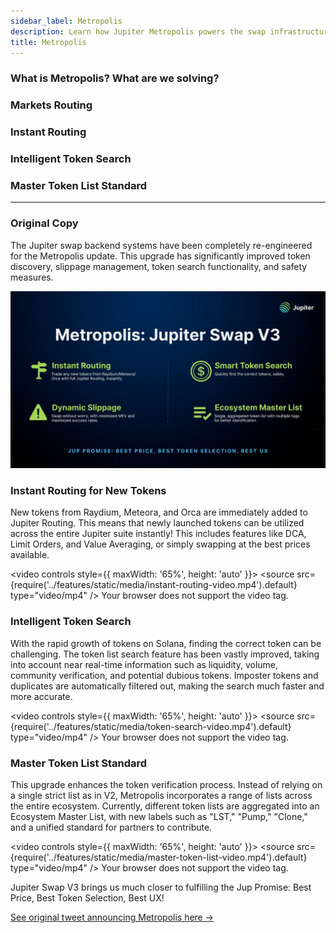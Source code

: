 ```yaml
---
sidebar_label: Metropolis
description: Learn how Jupiter Metropolis powers the swap infrastructure with instant routing, market indexing and intelligent token search.
title: Metropolis
---
```


<head>
    <title>Jupiter Metropolis: The Markets and Tokens Infrastructure Behind Jupiter Swap</title>
    <meta name="twitter:card" content="summary" />
</head>

### What is Metropolis? What are we solving?

### Markets Routing

### Instant Routing

### Intelligent Token Search

### Master Token List Standard

---

### Original Copy

The Jupiter swap backend systems have been completely re-engineered for the Metropolis update. This upgrade has significantly improved token discovery, slippage management, token search functionality, and safety measures.

![Metropolis-1.jpeg](../features/img/Metropolis-1.jpeg)

### Instant Routing for New Tokens
New tokens from Raydium, Meteora, and Orca are immediately added to Jupiter Routing. This means that newly launched tokens can be utilized across the entire Jupiter suite instantly! This includes features like DCA, Limit Orders, and Value Averaging, or simply swapping at the best prices available.

<video controls style={{ maxWidth: '65%', height: 'auto' }}>
  <source src={require('../features/static/media/instant-routing-video.mp4').default} type="video/mp4" />
  Your browser does not support the video tag.
</video>


### Intelligent Token Search
With the rapid growth of tokens on Solana, finding the correct token can be challenging. The token list search feature has been vastly improved, taking into account near real-time information such as liquidity, volume, community verification, and potential dubious tokens. Imposter tokens and duplicates are automatically filtered out, making the search much faster and more accurate.

<video controls style={{ maxWidth: '65%', height: 'auto' }}>
  <source src={require('../features/static/media/token-search-video.mp4').default} type="video/mp4" />
  Your browser does not support the video tag.
</video>


### Master Token List Standard
This upgrade enhances the token verification process. Instead of relying on a single strict list as in V2, Metropolis incorporates a range of lists across the entire ecosystem. Currently, different token lists are aggregated into an Ecosystem Master List, with new labels such as "LST," "Pump," "Clone," and a unified standard for partners to contribute.

<video controls style={{ maxWidth: '65%', height: 'auto' }}>
  <source src={require('../features/static/media/master-token-list-video.mp4').default} type="video/mp4" />
  Your browser does not support the video tag.
</video>


Jupiter Swap V3 brings us much closer to fulfilling the Jup Promise: Best Price, Best Token Selection, Best UX!

[See original tweet announcing Metropolis here ->](https://x.com/JupiterExchange/status/1805278727032774761)